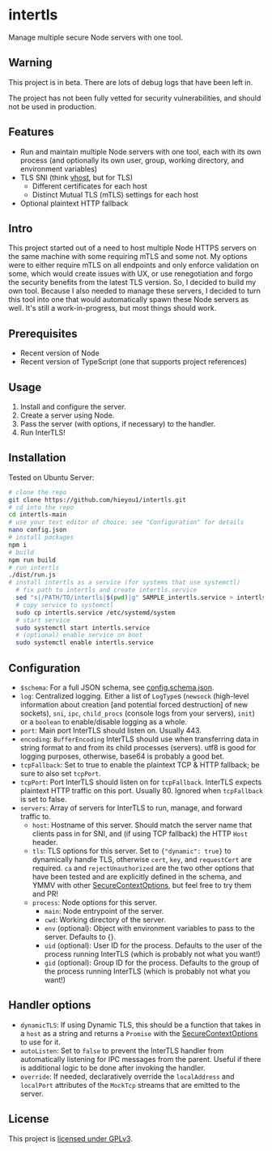 # intertls

Manage multiple secure Node servers with one tool.

## Warning

This project is in beta. There are lots of debug logs that have been left in.

The project has not been fully vetted for security vulnerabilities, and should not be used in production.

## Features

- Run and maintain multiple Node servers with one tool, each with its own process (and optionally its own user, group, working directory, and environment variables)
- TLS SNI (think [vhost](https://github.com/expressjs/vhost), but for TLS)
  - Different certificates for each host
  - Distinct Mutual TLS (mTLS) settings for each host
- Optional plaintext HTTP fallback

## Intro

This project started out of a need to host multiple Node HTTPS servers on the same machine with some requiring mTLS and some not. My options were to either require mTLS on all endpoints and only enforce validation on some, which would create issues with UX, or use renegotiation and forgo the security benefits from the latest TLS version. So, I decided to build my own tool. Because I also needed to manage these servers, I decided to turn this tool into one that would automatically spawn these Node servers as well. It's still a work-in-progress, but most things should work.

## Prerequisites

- Recent version of Node
- Recent version of TypeScript (one that supports project references)

## Usage

1. Install and configure the server.
2. Create a server using Node.
3. Pass the server (with options, if necessary) to the handler.
4. Run InterTLS!

## Installation

Tested on Ubuntu Server:

```bash
# clone the repo
git clone https://github.com/hieyou1/intertls.git
# cd into the repo
cd intertls-main
# use your text editor of choice; see "Configuration" for details
nano config.json
# install packages
npm i
# build
npm run build
# run intertls
./dist/run.js
# install intertls as a service (for systems that use systemctl)
  # fix path to intertls and create intertls.service
  sed "s|/PATH/TO/intertls|$(pwd)|g" SAMPLE_intertls.service > intertls.service
  # copy service to systemctl
  sudo cp intertls.service /etc/systemd/system
  # start service
  sudo systemctl start intertls.service
  # (optional) enable service on boot
  sudo systemctl enable intertls.service
```

## Configuration

- `$schema`: For a full JSON schema, see [config.schema.json](https://github.com/hieyou1/intertls/blob/main/config.schema.json).
- `log`: Centralized logging. Either a list of `LogType`s (`newsock` (high-level information about creation [and potential forced destruction] of new sockets), `sni`, `ipc`, `child_procs` (console logs from your servers), `init`) or a `boolean` to enable/disable logging as a whole.
- `port`: Main port InterTLS should listen on. Usually 443.
- `encoding`: `BufferEncoding` InterTLS should use when transferring data in string format to and from its child processes (servers). utf8 is good for logging purposes, otherwise, base64 is probably a good bet.
- `tcpFallback`: Set to true to enable the plaintext TCP & HTTP fallback; be sure to also set `tcpPort`.
- `tcpPort`: Port InterTLS should listen on for `tcpFallback`. InterTLS expects plaintext HTTP traffic on this port. Usually 80. Ignored when `tcpFallback` is set to false.
- `servers`: Array of servers for InterTLS to run, manage, and forward traffic to.
  - `host`: Hostname of this server. Should match the server name that clients pass in for SNI, and (if using TCP fallback) the HTTP `Host` header.
  - `tls`: TLS options for this server. Set to `{"dynamic": true}` to dynamically handle TLS, otherwise `cert`, `key`, and `requestCert` are required. `ca` and `rejectUnauthorized` are the two other options that have been tested and are explicitly defined in the schema, and YMMV with other [SecureContextOptions](https://nodejs.org/api/tls.html#tlscreatesecurecontextoptions), but feel free to try them and PR!
  - `process`: Node options for this server.
    - `main`: Node entrypoint of the server.
    - `cwd`: Working directory of the server.
    - `env` (optional): Object with environment variables to pass to the server. Defaults to {}.
    - `uid` (optional): User ID for the process. Defaults to the user of the process running InterTLS (which is probably not what you want!)
    - `gid` (optional): Group ID for the process. Defaults to the group of the process running InterTLS (which is probably not what you want!)

## Handler options

- `dynamicTLS`: If using Dynamic TLS, this should be a function that takes in a `host` as a string and returns a `Promise` with the [SecureContextOptions](https://nodejs.org/api/tls.html#tlscreatesecurecontextoptions) to use for it.
- `autoListen`: Set to `false` to prevent the InterTLS handler from automatically listening for IPC messages from the parent. Useful if there is additional logic to be done after invoking the handler.
- `override`: If needed, declaratively override the `localAddress` and `localPort` attributes of the `MockTcp` streams that are emitted to the server.

## License

This project is [licensed under GPLv3](https://github.com/hieyou1/intertls/blob/main/LICENSE).
